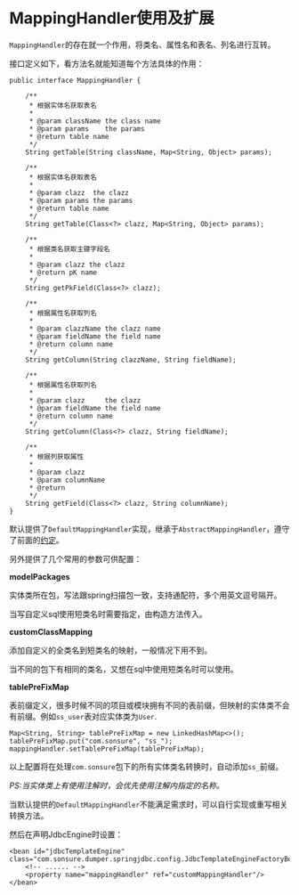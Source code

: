 # MappingHandler使用及扩展

`MappingHandler`的存在就一个作用，将类名、属性名和表名、列名进行互转。

接口定义如下，看方法名就能知道每个方法具体的作用：

    public interface MappingHandler {
    
        /**
         * 根据实体名获取表名
         *
         * @param className the class name
         * @param params    the params
         * @return table name
         */
        String getTable(String className, Map<String, Object> params);
    
        /**
         * 根据实体名获取表名
         *
         * @param clazz  the clazz
         * @param params the params
         * @return table name
         */
        String getTable(Class<?> clazz, Map<String, Object> params);
    
        /**
         * 根据类名获取主键字段名
         *
         * @param clazz the clazz
         * @return pK name
         */
        String getPkField(Class<?> clazz);
    
        /**
         * 根据属性名获取列名
         *
         * @param clazzName the clazz name
         * @param fieldName the field name
         * @return column name
         */
        String getColumn(String clazzName, String fieldName);
    
        /**
         * 根据属性名获取列名
         *
         * @param clazz     the clazz
         * @param fieldName the field name
         * @return column name
         */
        String getColumn(Class<?> clazz, String fieldName);
    
        /**
         * 根据列获取属性
         *
         * @param clazz
         * @param columnName
         * @return
         */
        String getField(Class<?> clazz, String columnName);
    }

默认提供了`DefaultMappingHandler`实现，继承于`AbstractMappingHandler`，遵守了前面的[约定](usage.md)。

另外提供了几个常用的参数可供配置：

**modelPackages** 

实体类所在包，写法跟spring扫描包一致，支持通配符，多个用英文逗号隔开。

当写自定义sql使用短类名时需要指定，由构造方法传入。

**customClassMapping**

添加自定义的全类名到短类名的映射，一般情况下用不到。

当不同的包下有相同的类名，又想在sql中使用短类名时可以使用。

**tablePreFixMap**

表前缀定义，很多时候不同的项目或模块拥有不同的表前缀，但映射的实体类不会有前缀。例如`ss_user`表对应实体类为`User`.

    Map<String, String> tablePreFixMap = new LinkedHashMap<>();
    tablePreFixMap.put("com.sonsure", "ss_");
    mappingHandler.setTablePreFixMap(tablePreFixMap);
    
以上配置将在处理`com.sonsure`包下的所有实体类名转换时，自动添加`ss_`前缀。

*PS:当实体类上有使用注解时，会优先使用注解内指定的名称。*

当默认提供的`DefaultMappingHandler`不能满足需求时，可以自行实现或重写相关转换方法。

然后在声明JdbcEngine时设置：

    <bean id="jdbcTemplateEngine" class="com.sonsure.dumper.springjdbc.config.JdbcTemplateEngineFactoryBean">
        <!-- ...... -->
        <property name="mappingHandler" ref="customMappingHandler"/>
    </bean>